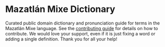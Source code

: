 
# Mazatlán Mixe Dictionary

Curated public domain dictionary and pronunciation guide for terms in the Mazatlán Mixe language. See the [contributing guide](https://github.com/drumworkteam/term/blob/make/.github/contributing.md) for details on how to contribute. We would love your support, even if it is just fixing a word or adding a single definition. Thank you for all your help!